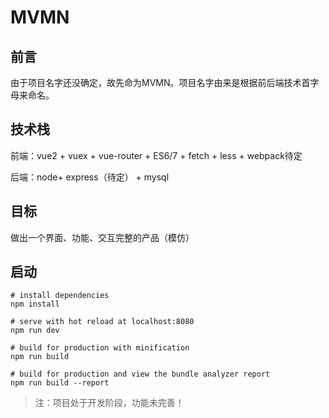 # MVMN
## 前言 ##
由于项目名字还没确定，故先命为MVMN。项目名字由来是根据前后端技术首字母来命名。
## 技术栈 ##

前端：vue2 + vuex + vue-router + ES6/7 + fetch + less + webpack待定

后端：node+ express（待定） + mysql 
## 目标 ##

做出一个界面、功能、交互完整的产品（模仿）

## 启动 ##

    # install dependencies
	npm install

	# serve with hot reload at localhost:8080
	npm run dev

	# build for production with minification
	npm run build

	# build for production and view the bundle analyzer report
	npm run build --report


> 注：项目处于开发阶段，功能未完善！